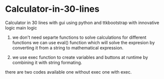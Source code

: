 # Calculator-in-30-lines
Calculator in 30 lines with gui using python and ttkbootstrap with innovative logic
main logic

1) we don't need separte functions to solve calculations for different functions we can use eval() function which will solve the expresion by converting it from a string to mathematical  expression.

2) we use exec function to create variables and buttons at runtime by combining it with string formating.

there are two codes available one without exec one with exec.
